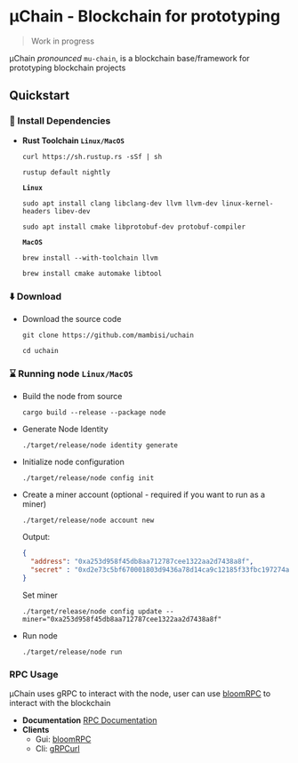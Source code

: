 # µChain - Blockchain for prototyping
> Work in progress

µChain _pronounced_ `mu-chain`, is a blockchain base/framework for prototyping blockchain projects
## Quickstart

### 🧰 Install Dependencies
* **Rust Toolchain `Linux/MacOS`**
    ```shell
    curl https://sh.rustup.rs -sSf | sh
    ```
    ```shell
    rustup default nightly
    ```
  **`Linux`**

  ```shell
  sudo apt install clang libclang-dev llvm llvm-dev linux-kernel-headers libev-dev
  ```
  ```shell
  sudo apt install cmake libprotobuf-dev protobuf-compiler
  ```
  **`MacOS`**

  ```shell
  brew install --with-toolchain llvm
  ```
  ```shell
  brew install cmake automake libtool
  ```
### ⬇️ Download

* Download the source code
    ```shell
    git clone https://github.com/mambisi/uchain
    ```
    ```shell
    cd uchain
    ```
### ⌛️ Running node `Linux/MacOS`
* Build the node from source
    ```shell
    cargo build --release --package node
    ```
* Generate Node Identity
    ```shell
    ./target/release/node identity generate
    ```
* Initialize node configuration
    ```shell
    ./target/release/node config init
    ```
* Create a miner account (optional - required if you want to run as a miner)
  ```shell
  ./target/release/node account new
  ```
  Output:
  ```json
  {
    "address": "0xa253d958f45db8aa712787cee1322aa2d7438a8f",
    "secret" : "0xd2e73c5bf670001803d9436a78d14ca9c12185f33fbc197274a104d817a088ab"
  }
  ```
  Set miner
  ```shell
  ./target/release/node config update --miner="0xa253d958f45db8aa712787cee1322aa2d7438a8f"
  ```
* Run node
  ```shell
  ./target/release/node run
  ```

### RPC Usage
µChain uses gRPC to interact with the node, user can use [bloomRPC](https://github.com/bloomrpc/bloomrpc.git) to interact with the blockchain
* **Documentation**
  [RPC Documentation](/docs/rpc.md)
* **Clients**
  * Gui: [bloomRPC](https://github.com/bloomrpc/bloomrpc.git)
  * Cli: [gRPCurl](https://github.com/fullstorydev/grpcurl)
